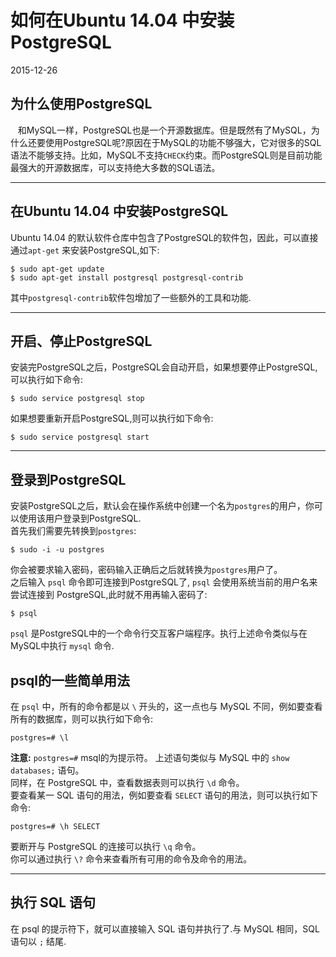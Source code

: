 # 如何在Ubuntu 14.04 中安装PostgreSQL
2015-12-26  <br />          
## 为什么使用PostgreSQL
&nbsp;&nbsp;&nbsp;和MySQL一样，PostgreSQL也是一个开源数据库。但是既然有了MySQL，为什么还要使用PostgreSQL呢?原因在于MySQL的功能不够强大，它对很多的SQL语法不能够支持。比如，MySQL不支持`CHECK`约束。而PostgreSQL则是目前功能最强大的开源数据库，可以支持绝大多数的SQL语法。     

----------
## 在Ubuntu 14.04 中安装PostgreSQL
Ubuntu 14.04 的默认软件仓库中包含了PostgreSQL的软件包，因此，可以直接通过`apt-get` 来安装PostgreSQL,如下:          

    $ sudo apt-get update
    $ sudo apt-get install postgresql postgresql-contrib
其中`postgresql-contrib`软件包增加了一些额外的工具和功能.          

-----------
## 开启、停止PostgreSQL
安装完PostgreSQL之后，PostgreSQL会自动开启，如果想要停止PostgreSQL,可以执行如下命令:         

    $ sudo service postgresql stop
如果想要重新开启PostgreSQL,则可以执行如下命令:          

    $ sudo service postgresql start

------------
## 登录到PostgreSQL
安装PostgreSQL之后，默认会在操作系统中创建一个名为`postgres`的用户，你可以使用该用户登录到PostgreSQL.            
首先我们需要先转换到`postgres`:

    $ sudo -i -u postgres
你会被要求输入密码，密码输入正确后之后就转换为`postgres`用户了。        
之后输入 `psql` 命令即可连接到PostgreSQL了, `psql` 会使用系统当前的用户名来尝试连接到 PostgreSQL,此时就不用再输入密码了:         

    $ psql            
`psql` 是PostgreSQL中的一个命令行交互客户端程序。执行上述命令类似与在MySQL中执行 `mysql` 命令.                        

## psql的一些简单用法
在 `psql` 中，所有的命令都是以 `\` 开头的，这一点也与 MySQL 不同，例如要查看所有的数据库，则可以执行如下命令:          

    postgres=# \l
**注意:** `postgres=#` msql的为提示符。
上述语句类似与 MySQL 中的 `show databases;` 语句。         
同样，在 PostgreSQL 中，查看数据表则可以执行 `\d` 命令。         
要查看某一 SQL 语句的用法，例如要查看 `SELECT` 语句的用法，则可以执行如下命令:         

    postgres=# \h SELECT
要断开与 PostgreSQL 的连接可以执行 `\q` 命令。         
你可以通过执行 `\?` 命令来查看所有可用的命令及命令的用法。           

---------
## 执行 SQL 语句
在 psql 的提示符下，就可以直接输入 SQL 语句并执行了.与 MySQL 相同，SQL 语句以 `;` 结尾.         

